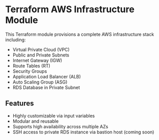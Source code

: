 # Terraform AWS Infrastructure Module

This Terraform module provisions a complete AWS infrastructure stack including:

- Virtual Private Cloud (VPC)
- Public and Private Subnets
- Internet Gateway (IGW)
- Route Tables (RT)
- Security Groups
- Application Load Balancer (ALB)
- Auto Scaling Group (ASG)
- RDS Database in Private Subnet

## Features

- Highly customizable via input variables
- Modular and reusable
- Supports high availability across multiple AZs
- SSH access to private RDS instance via bastion host (coming soon)

